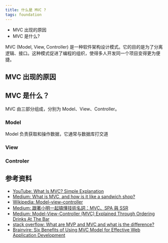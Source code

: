 ```yaml
---
title: 什么是 MVC ?
tags: foundation
---
```


- MVC 出现的原因
- MVC 是什么?

MVC (Model, View, Controller) 是一种软件架构设计模式。它的目的是为了分离逻辑、接口。这种模式促进了编程的组织，使得多人开发同一个项目变得更为便捷。

## MVC 出现的原因


## MVC 是什么？

MVC 由三部分组成，分别为 Model、View、Controller。

### Model

Model 负责获取和操作数据，它通常与数据库打交道

### View

### Controler


## 参考资料

- [YouTube: What Is MVC? Simple Explanation](https://www.youtube.com/watch?v=pCvZtjoRq1I)
- [Medium: What is MVC, and how is it like a sandwich shop?](https://medium.freecodecamp.org/simplified-explanation-to-mvc-5d307796df30)
- [Wikipedia: Model–view–controller](https://en.wikipedia.org/wiki/Model%E2%80%93view%E2%80%93controller)
- [Medium: 跟著小明一起搞懂技術名詞：MVC、SPA 與 SSR](https://medium.com/@hulitw/introduction-mvc-spa-and-ssr-545c941669e9)
- [Medium: Model-View-Controller (MVC) Explained Through Ordering Drinks At The Bar](https://medium.freecodecamp.org/model-view-controller-mvc-explained-through-ordering-drinks-at-the-bar-efcba6255053)
- [stack overflow: What are MVP and MVC and what is the difference?](https://stackoverflow.com/questions/2056/what-are-mvp-and-mvc-and-what-is-the-difference)
- [Brainvire: Six Benefits of Using MVC Model for Effective Web Application Development](https://www.brainvire.com/six-benefits-of-using-mvc-model-for-effective-web-application-development/)

